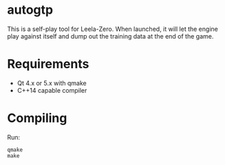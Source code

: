 # autogtp

This is a self-play tool for Leela-Zero. When launched, it will let the engine
play against itself and dump out the training data at the end of the game.

# Requirements

* Qt 4.x or 5.x with qmake
* C++14 capable compiler

# Compiling

Run:

    qmake
    make
